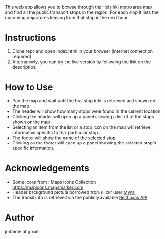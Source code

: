 
This web app allows you to browse through the Helsinki metro area map and find all the public transport stops in the region. For each stop it lists the upcoming departures leaving from that stop in the next hour.

Instructions
=============
1. Clone repo and open index.html in your browser (internet connection required)
2. Alternatively, you can try the live version by following the link on the description.


How to Use
===========
- Pan the map and wait until the bus stop info is retrieved and shown on the map.
- The header will show how many stops were found in the current location
- Clicking the header will open up a panel showing a list of all the stops shown on the map
- Selecting an item from the list or a stop icon on the map will retrieve information specific to that particular stop.
- The footer will show the name of the selected stop.
- Clicking on the footer will open up a panel showing the selected stop's specific information.

Acknowledgements
================
* Some icons from : Maps Icons Collection https://mapicons.mapsmarker.com
* Header background picture borrowed from Flickr user [Myltsi](https://www.flickr.com/photos/110406656@N06/)
* The transit info is retrieved via the publicly available [Reittiopas API](https://digitransit.fi/en/developers/apis/1-routing-api/)

Author
=======
jmfairlie at gmail
